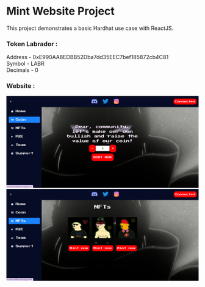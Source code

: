 # Mint Website Project

This project demonstrates a basic Hardhat use case with ReactJS.

### Token Labrador :

<div>Address - 0xE990AA8EDBB52Dba7dd35EEC7bef185872cb4C81</div>
<div>Symbol - LABR</div>
<div>Decimals - 0</div>

### Website :

![Image text](https://github.com/ArthurChemov/mint_website_ReactJS/blob/main/src/assets/background/Screenshot1.png)
![Image text](https://github.com/ArthurChemov/mint_website_ReactJS/blob/main/src/assets/background/Screenshot2.png)
